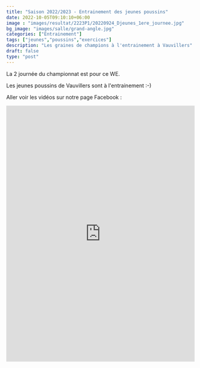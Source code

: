 ```yaml
---
title: "Saison 2022/2023 - Entrainement des jeunes poussins"
date: 2022-10-05T09:10:10+06:00
image : "images/resultat/2223P1/20220924_Djeunes_1ere_journee.jpg"
bg_image: "images/salle/grand-angle.jpg"
categories: ["Entrainement"]
tags: ["jeunes","poussins","exercices"]
description: "Les graines de champions à l'entrainement à Vauvillers"
draft: false
type: "post"
---
```



La 2 journée du championnat est pour ce WE.

Les jeunes poussins de Vauvillers sont à l'entrainement :-)

Aller voir les vidéos sur notre page Facebook :
<iframe src="https://www.facebook.com/plugins/post.php?href=https%3A%2F%2Fwww.facebook.com%2Fvauvillers.tennisdetable%2Fposts%2Fpfbid028aGZGSgGh9eedbxVsdEkzsKRciE1DBZPmRdFMZBxLiii1s8dkJPtq2zTSTpyfCdWl&show_text=true&width=500" width="500" height="680" style="border:none;overflow:hidden" scrolling="no" frameborder="0" allowfullscreen="true" allow="autoplay; clipboard-write; encrypted-media; picture-in-picture; web-share"></iframe>
